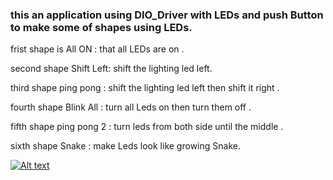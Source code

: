 ### this an application using DIO_Driver with LEDs and push Button to make some of shapes using LEDs.

frist shape is All ON : that all LEDs are on .

second shape Shift Left: shift the lighting led left.

third shape  ping pong : shift the lighting led left then shift it right .

fourth shape Blink All : turn all Leds on then turn them off .

fifth shape ping pong 2 : turn leds from both side until the middle .

sixth shape Snake : make Leds look like growing Snake. 

[![Alt text](https://img.youtube.com/vi/watch?v=-2YKGMiROYc/0.jpg)](https://www.youtube.com/watch?v=-2YKGMiROYc)
